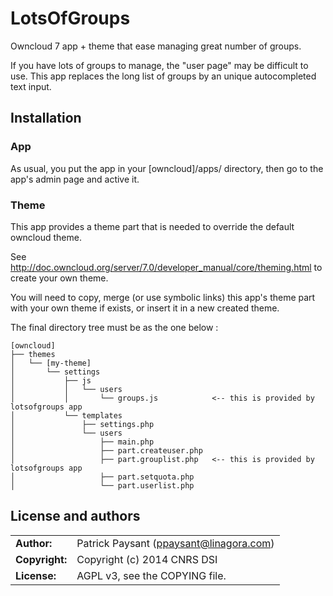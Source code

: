 # LotsOfGroups

Owncloud 7 app + theme that  ease managing great number of groups.

If you have lots of groups to manage, the "user page" may be difficult to use. This app replaces the long list of groups by an unique autocompleted text input.

## Installation

### App

As usual, you put the app in your [owncloud]/apps/ directory, then go to the app's admin page and active it.

### Theme

This app provides a theme part that is needed to override the default owncloud theme.

See http://doc.owncloud.org/server/7.0/developer_manual/core/theming.html to create your own theme.

You will need to copy, merge (or use symbolic links) this app's theme part with your own theme if exists, or insert it in a new created theme.

The final directory tree must be as the one below :

```
[owncloud]
├── themes
│   └── [my-theme]
│       └── settings
│           ├── js
│           │   └── users
│           │       └── groups.js            <-- this is provided by lotsofgroups app
│           └── templates
│               ├── settings.php
│               └── users
│                   ├── main.php
│                   ├── part.createuser.php
│                   ├── part.grouplist.php   <-- this is provided by lotsofgroups app
│                   ├── part.setquota.php
│                   └── part.userlist.php
```

## License and authors

|                      |                                          |
|:---------------------|:-----------------------------------------|
| **Author:**          | Patrick Paysant (<ppaysant@linagora.com>)
| **Copyright:**       | Copyright (c) 2014 CNRS DSI
| **License:**         | AGPL v3, see the COPYING file.